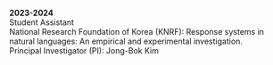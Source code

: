 **2023-2024** \
Student Assistant \
National Research Foundation of Korea (KNRF): Response systems in natural languages: An empirical and experimental investigation. \
Principal Investigator (PI): Jong-Bok Kim

